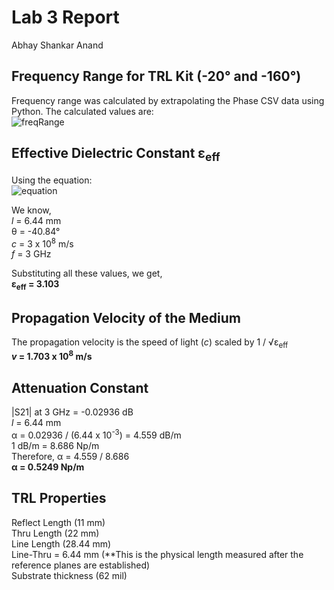 # Lab 3 Report
Abhay Shankar Anand

## Frequency Range for TRL Kit (-20&#176; and -160&#176;)
Frequency range was calculated by extrapolating the Phase CSV data using Python. The calculated values are:<br>
![freqRange](https://github.com/CourseReps/ECEN452-Spring2016/blob/master/Students/abhaysanand/Lab3/results/freqRange.jpg)

## Effective Dielectric Constant &#949;<sub>eff</sub>
Using the equation:<br>
![equation](https://github.com/CourseReps/ECEN452-Spring2016/blob/master/Students/abhaysanand/Lab3/results/Equation.png)

We know, <br>
*l* = 6.44 mm <br>
&#952; = -40.84&#176; <br>
*c* = 3 x 10<sup>8</sup> m/s <br>
*f* = 3 GHz <br>

Substituting all these values, we get,<br>
**&#949;<sub>eff</sub> = 3.103**

## Propagation Velocity of the Medium
The propagation velocity is the speed of light (*c*) scaled by 1 / &#8730;&#949;<sub>eff</sub><br>
__*v* = 1.703 x 10<sup>8</sup> m/s__

## Attenuation Constant
|S21| at 3 GHz = -0.02936 dB <br>
*l* = 6.44 mm <br>
&#945; = 0.02936 / (6.44 x 10<sup>-3</sup>) = 4.559 dB/m <br>
1 dB/m = 8.686 Np/m <br>
Therefore, &#945; = 4.559 / 8.686 <br>
**&#945; = 0.5249 Np/m**

## TRL Properties
Reflect Length (11 mm) <br>
Thru Length (22 mm) <br>
Line Length (28.44  mm) <br>
Line-Thru = 6.44 mm (**This is the physical length measured after the reference planes are established) <br>
Substrate thickness (62 mil) <br>
